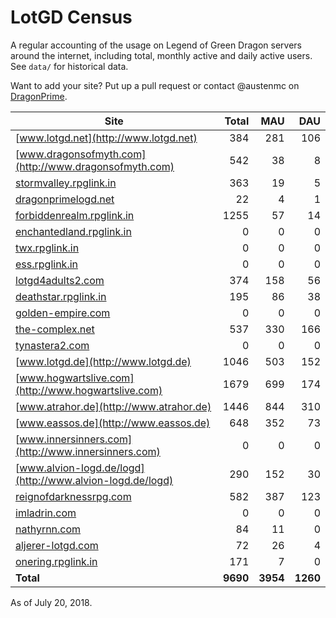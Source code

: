 # LotGD Census
A regular accounting of the usage on Legend of Green Dragon servers around the internet, including total, monthly active and daily active users. See `data/` for historical data.

Want to add your site? Put up a pull request or contact @austenmc on [DragonPrime](http://dragonprime.net).


Site | Total | MAU | DAU
--- | ---:| ---:| ---:
[www.lotgd.net](http://www.lotgd.net)|384|281|106
[www.dragonsofmyth.com](http://www.dragonsofmyth.com)|542|38|8
[stormvalley.rpglink.in](http://stormvalley.rpglink.in)|363|19|5
[dragonprimelogd.net](http://dragonprimelogd.net)|22|4|1
[forbiddenrealm.rpglink.in](http://forbiddenrealm.rpglink.in)|1255|57|14
[enchantedland.rpglink.in](http://enchantedland.rpglink.in)|0|0|0
[twx.rpglink.in](http://twx.rpglink.in)|0|0|0
[ess.rpglink.in](http://ess.rpglink.in)|0|0|0
[lotgd4adults2.com](http://lotgd4adults2.com)|374|158|56
[deathstar.rpglink.in](http://deathstar.rpglink.in)|195|86|38
[golden-empire.com](http://golden-empire.com)|0|0|0
[the-complex.net](http://the-complex.net)|537|330|166
[tynastera2.com](http://tynastera2.com)|0|0|0
[www.lotgd.de](http://www.lotgd.de)|1046|503|152
[www.hogwartslive.com](http://www.hogwartslive.com)|1679|699|174
[www.atrahor.de](http://www.atrahor.de)|1446|844|310
[www.eassos.de](http://www.eassos.de)|648|352|73
[www.innersinners.com](http://www.innersinners.com)|0|0|0
[www.alvion-logd.de/logd](http://www.alvion-logd.de/logd)|290|152|30
[reignofdarknessrpg.com](http://reignofdarknessrpg.com)|582|387|123
[imladrin.com](http://imladrin.com)|0|0|0
[nathyrnn.com](http://nathyrnn.com)|84|11|0
[aljerer-lotgd.com](http://aljerer-lotgd.com)|72|26|4
[onering.rpglink.in](http://onering.rpglink.in)|171|7|0
**Total**|**9690**|**3954**|**1260**

As of July 20, 2018.
